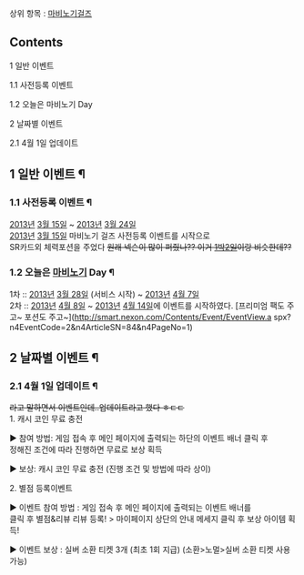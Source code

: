 상위 항목 : [마비노기걸즈](%EB%A7%88%EB%B9%84%EB%85%B8%EA%B8%B0%20%EA%B1%B8%EC%A6%88.md)

## Contents

    

1 일반 이벤트

    

1.1 사전등록 이벤트

1.2 오늘은 마비노기 Day

2 날짜별 이벤트

    

2.1 4월 1일 업데이트

## 1 일반 이벤트 ¶

### 1.1 사전등록 이벤트 ¶

[2013년](2013%EB%85%84.md) [3월 15일](3%EC%9B%94%2015%EC%9D%BC.md) ~
[2013년](2013%EB%85%84.md) [3월 24일](3%EC%9B%94%2024%EC%9D%BC.md)  
[2013년](2013%EB%85%84.md) [3월 15일](3%EC%9B%94%2015%EC%9D%BC.md) 마비노기 걸즈
사전등록 이벤트를 시작으로  
SR카드외 체력포션을 주었다 <del>원래 넥슨이 많이 퍼줬나?? 이거 [1박2일](1%EB%B0%952%EC%9D%BC.md)이랑
비슷한데??</del>

### 1.2 오늘은 [마비노기](%EB%A7%88%EB%B9%84%EB%85%B8%EA%B8%B0.md) Day ¶

1차 :: [2013년](2013%EB%85%84.md) [3월 28일](3%EC%9B%94%2028%EC%9D%BC.md)
(서비스 시작) ~ [2013년](2013%EB%85%84.md) [4월 7일](4%EC%9B%94%207%EC%9D%BC.md)  
2차 :: [2013년](2013%EB%85%84.md) [4월 8일](4%EC%9B%94%208%EC%9D%BC.md) ~
[2013년](2013%EB%85%84.md) [4월 14일](4%EC%9B%94%2014%EC%9D%BC.md)에 이벤트를
시작하였다. [프리미엄 팩도 주고~ 포션도 주고~](http://smart.nexon.com/Contents/Event/EventView.a
spx?n4EventCode=2&n4ArticleSN=84&n4PageNo=1)

## 2 날짜별 이벤트 ¶

### 2.1 4월 1일 업데이트 ¶

<del>라고 말하면서 이벤트인데..업데이트라고 했다 ㅎㄷㄷ</del>  
1\. 캐시 코인 무료 충전

  

▶ 참여 방법: 게임 접속 후 메인 페이지에 출력되는 하단의 이벤트 배너 클릭 후  
정해진 조건에 따라 진행하면 무료로 보상 획득

  

▶ 보상: 캐시 코인 무료 충전 (진행 조건 및 방법에 따라 상이)  

  
  

2\. 별점 등록이벤트  

  

▶ 이벤트 참여 방법 : 게임 접속 후 메인 페이지에 출력되는 이벤트 배너를  
클릭 후 별점&리뷰 리뷰 등록! > 마이페이지 상단의 안내 메세지 클릭 후 보상 아이템 획득!

  

▶ 이벤트 보상 : 실버 소환 티켓 3개 (최초 1회 지급) (소환>노멀>실버 소환 티켓 사용 가능)  

